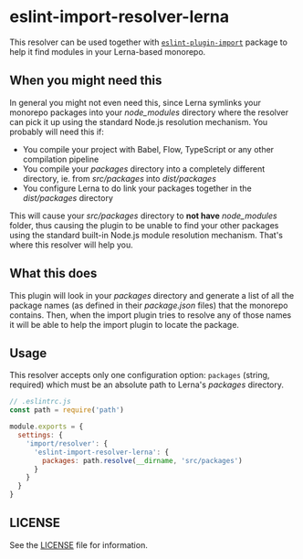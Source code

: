 # eslint-import-resolver-lerna

This resolver can be used together with [`eslint-plugin-import`][eslint-plugin-import-home] package to help it find modules in your Lerna-based monorepo.

## When you might need this

In general you might not even need this, since Lerna symlinks your monorepo packages into your _node_modules_ directory where the resolver can pick it up using the standard Node.js resolution mechanism. You probably will need this if:

- You compile your project with Babel, Flow, TypeScript or any other compilation pipeline
- You compile your _packages_ directory into a completely different directory, ie. from _src/packages_ into _dist/packages_
- You configure Lerna to do link your packages together in the _dist/packages_ directory

This will cause your _src/packages_ directory to **not have** _node_modules_ folder, thus causing the plugin to be unable to find your other packages using the standard built-in Node.js module resolution mechanism. That's where this resolver will help you.

## What this does

This plugin will look in your _packages_ directory and generate a list of all the package names (as defined in their _package.json_ files) that the monorepo contains. Then, when the import plugin tries to resolve any of those names it will be able to help the import plugin to locate the package.

## Usage

This resolver accepts only one configuration option: `packages` (string, required) which must be an absolute path to Lerna's _packages_ directory.

```js
// .eslintrc.js
const path = require('path')

module.exports = {
  settings: {
    'import/resolver': {
      'eslint-import-resolver-lerna': {
        packages: path.resolve(__dirname, 'src/packages')
      }
    }
  }
}
```

## LICENSE

See the [LICENSE](LICENSE) file for information.

[eslint-plugin-import-home]: https://github.com/benmosher/eslint-plugin-import
